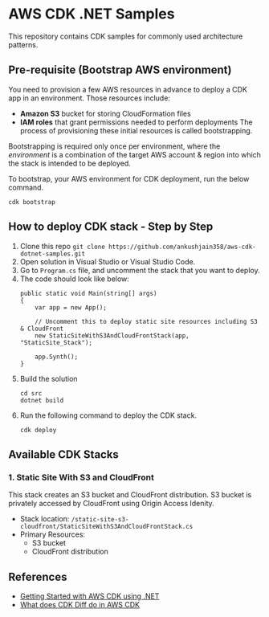 # AWS CDK .NET Samples

This repository contains CDK samples for commonly used architecture patterns.

## Pre-requisite (Bootstrap AWS environment)
You need to provision a few AWS resources in advance to deploy a CDK app in an environment. Those resources include:
- **Amazon S3** bucket for storing CloudFormation files
- **IAM roles** that grant permissions needed to perform deployments
The process of provisioning these initial resources is called bootstrapping.

Bootstrapping is required only once per environment, where the *environment* is a combination of the target AWS account & region into which the stack is intended to be deployed.

To bootstrap, your AWS environment for CDK deployment, run the below command.
```
cdk bootstrap
```

## How to deploy CDK stack - Step by Step
1. Clone this repo `git clone https://github.com/ankushjain358/aws-cdk-dotnet-samples.git`
2. Open solution in Visual Studio or Visual Studio Code.
3. Go to `Program.cs` file, and uncomment the stack that you want to deploy.
4. The code should look like below:
    ```
    public static void Main(string[] args)
    {
        var app = new App();
            
        // Uncomment this to deploy static site resources including S3 & CloudFront
        new StaticSiteWithS3AndCloudFrontStack(app, "StaticSite_Stack");
            
        app.Synth();
    }
    ```
5. Build the solution
    ```
    cd src
    dotnet build
    ```
4. Run the following command to deploy the CDK stack.
    ```
    cdk deploy
    ```

## Available CDK Stacks
### 1. Static Site With S3 and CloudFront
This stack creates an S3 bucket and CloudFront distribution. S3 bucket is privately accessed by CloudFront using Origin Access Idenity.

- Stack location: `/static-site-s3-cloudfront/StaticSiteWithS3AndCloudFrontStack.cs`
- Primary Resources: 
    - S3 bucket
    - CloudFront distribution

## References
- [Getting Started with AWS CDK using .NET](https://coderjony.com/blogs/getting-started-with-aws-cdk-using-net)
- [What does CDK Diff do in AWS CDK](https://bobbyhadz.com/blog/what-does-cdk-diff-do)
